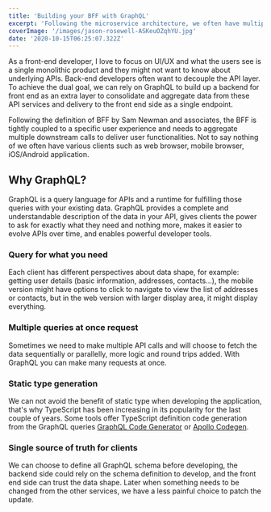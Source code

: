 ```yaml
---
title: 'Building your BFF with GraphQL'
excerpt: 'Following the microservice architecture, we often have multiple API services and the developers need to ad-hoc integrate with them. This post is about using GraphQL to create a backend for front end as a unified aggregation layer at the edge.'
coverImage: '/images/jason-rosewell-ASKeuOZqhYU.jpg'
date: '2020-10-15T06:25:07.322Z'
---
```


As a front-end developer, I love to focus on UI/UX and what the users see is a single monolithic product and they might not want to know about underlying APIs. Back-end developers often want to decouple the API layer. To achieve the dual goal, we can rely on GraphQL to build up a backend for front end as an extra layer to consolidate and aggregate data from these API services and delivery to the front end side as a single endpoint.

Following the definition of BFF by Sam Newman and associates, the BFF is tightly coupled to a specific user experience and needs to aggregate multiple downstream calls to deliver user functionalities. Not to say nothing of we often have various clients such as web browser, mobile browser, iOS/Android application.

## Why GraphQL?

GraphQL is a query language for APIs and a runtime for fulfilling those queries with your existing data. GraphQL provides a complete and understandable description of the data in your API, gives clients the power to ask for exactly what they need and nothing more, makes it easier to evolve APIs over time, and enables powerful developer tools.

### Query for what you need

Each client has different perspectives about data shape, for example: getting user details (basic information, addresses, contacts…), the mobile version might have options to click to navigate to view the list of addresses or contacts, but in the web version with larger display area, it might display everything.

### Multiple queries at once request

Sometimes we need to make multiple API calls and will choose to fetch the data sequentially or parallelly, more logic and round trips added. With GraphQL you can make many requests at once.

### Static type generation

We can not avoid the benefit of static type when developing the application, that's why TypeScript has been increasing in its popularity for the last couple of years. Some tools offer TypeScript definition code generation from the GraphQL queries [GraphQL Code Generator](https://www.graphql-code-generator.com/ 'GraphQL Code Generator') or [Apollo Codegen](https://github.com/apollographql/apollo-tooling 'Apollo Codegen').

### Single source of truth for clients

We can choose to define all GraphQL schema before developing, the backend side could rely on the schema definition to develop, and the front end side can trust the data shape. Later when something needs to be changed from the other services, we have a less painful choice to patch the update.
